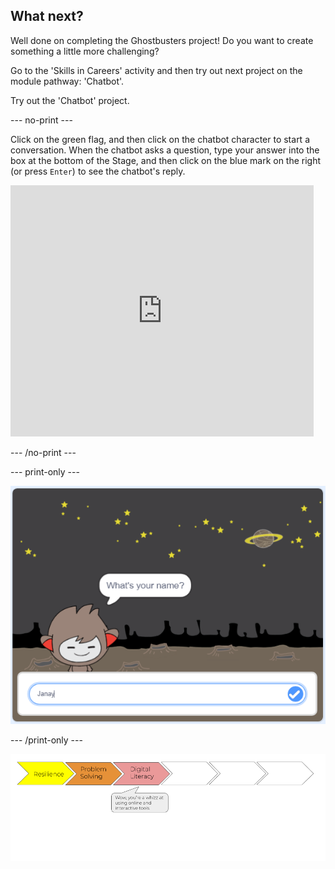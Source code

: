 ## What next?

Well done on completing the Ghostbusters project! Do you want to create something a little more challenging?

Go to the 'Skills in Careers' activity and then try out next project on the module pathway: 'Chatbot'.

Try out the 'Chatbot' project.

--- no-print ---

Click on the green flag, and then click on the chatbot character to start a conversation. When the chatbot asks a question, type your answer into the box at the bottom of the Stage, and then click on the blue mark on the right (or press `Enter`) to see the chatbot's reply.

<div class="scratch-preview">
  <iframe allowtransparency="true" width="485" height="402" src="https://scratch.mit.edu/projects/embed/248864190/?autostart=false" 
  frameborder="0" scrolling="no"></iframe>
</div>

--- /no-print ---

--- print-only ---

![complete project](images/chatbot-preview.png)

--- /print-only ---

![progress bar](images/s1-3.png)
